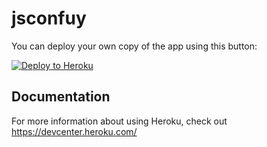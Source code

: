 # jsconfuy

You can deploy your own copy of the app using this button:

[![Deploy to Heroku](https://www.herokucdn.com/deploy/button.png)](https://heroku.com/deploy?template=https://github.com/startapplabs/jsconfuy/tree/master)

## Documentation

For more information about using Heroku, check out https://devcenter.heroku.com/
